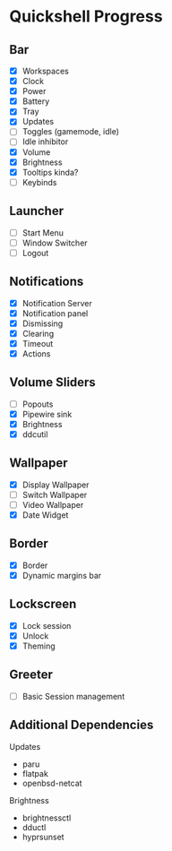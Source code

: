 # Quickshell Progress

## Bar

- [x] Workspaces
- [x] Clock
- [x] Power
- [x] Battery
- [x] Tray
- [x] Updates
- [ ] Toggles (gamemode, idle)
- [ ] Idle inhibitor
- [x] Volume
- [x] Brightness
- [x] Tooltips kinda?
- [ ] Keybinds

## Launcher

- [ ] Start Menu
- [ ] Window Switcher
- [ ] Logout

## Notifications

- [x] Notification Server
- [x] Notification panel
- [x] Dismissing
- [x] Clearing
- [x] Timeout
- [x] Actions

## Volume Sliders

- [ ] Popouts
- [x] Pipewire sink
- [x] Brightness
- [x] ddcutil

## Wallpaper

- [x] Display Wallpaper
- [ ] Switch Wallpaper
- [ ] Video Wallpaper
- [x] Date Widget

## Border

- [x] Border
- [x] Dynamic margins bar

## Lockscreen

- [x] Lock session
- [x] Unlock
- [x] Theming

## Greeter

- [ ] Basic Session management

## Additional Dependencies

Updates

- paru
- flatpak
- openbsd-netcat

Brightness

- brightnessctl
- dductl
- hyprsunset

